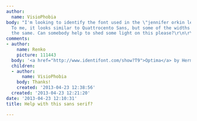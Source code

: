 ```yaml
---
author:
  name: VisioPhobia
body: "I'm looking to identify the font used in the \"jennifer orkin lewis\" part.
  To me, it looks similar to Quattrocento Sans, but some of the widths aren't quite
  the same. Can somebody help to shed some light on this please?\r\n\r\n[[http://img1.etsystatic.com/000/0/0/iusb_760x100.8708661.jpg]]"
comments:
- author:
    name: Renko
    picture: 111443
  body: '<a href="http://www.identifont.com/show?T9">Optima</a> by Hermann Zapf. '
  children:
  - author:
      name: VisioPhobia
    body: Thanks!
    created: '2013-04-23 12:38:56'
  created: '2013-04-23 12:21:20'
date: '2013-04-23 12:10:31'
title: Help with this sans serif?

---
```


